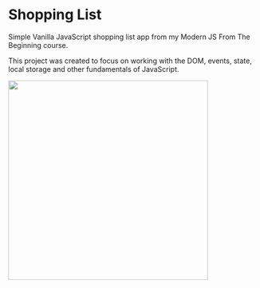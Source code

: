 # Shopping List

Simple Vanilla JavaScript shopping list app from my Modern JS From The Beginning course.

This project was created to focus on working with the DOM, events, state, local storage and other fundamentals of JavaScript.

<img src="images/screen.png" width="400">
